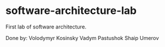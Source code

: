 # software-architecture-lab

First lab of software architecture.

Done by:
Volodymyr Kosinsky
Vadym Pastushok
Shaip Umerov